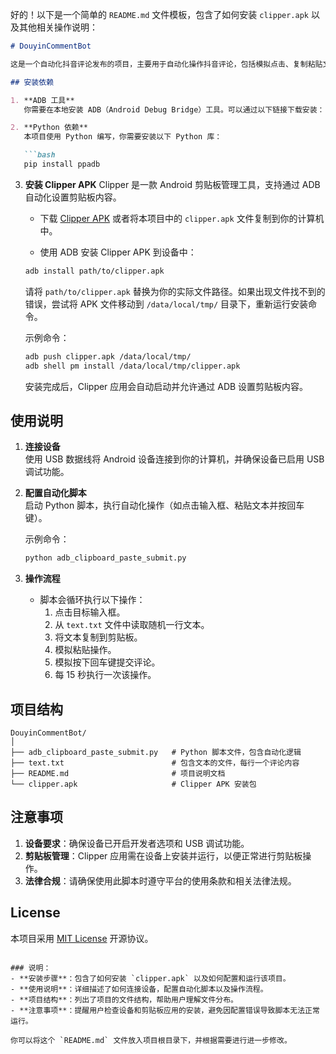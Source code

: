 好的！以下是一个简单的 `README.md` 文件模板，包含了如何安装 `clipper.apk` 以及其他相关操作说明：

```markdown
# DouyinCommentBot

这是一个自动化抖音评论发布的项目，主要用于自动化操作抖音评论，包括模拟点击、复制粘贴文本、并自动提交评论。

## 安装依赖

1. **ADB 工具**
   你需要在本地安装 ADB（Android Debug Bridge）工具。可以通过以下链接下载安装：[ADB 下载](https://developer.android.com/studio#downloads)。

2. **Python 依赖**
   本项目使用 Python 编写，你需要安装以下 Python 库：

   ```bash
   pip install ppadb
   ```

3. **安装 Clipper APK**
   Clipper 是一款 Android 剪贴板管理工具，支持通过 ADB 自动化设置剪贴板内容。

   - 下载 [Clipper APK](https://github.com/clipper/clipper/releases) 或者将本项目中的 `clipper.apk` 文件复制到你的计算机中。

   - 使用 ADB 安装 Clipper APK 到设备中：

   ```bash
   adb install path/to/clipper.apk
   ```

   请将 `path/to/clipper.apk` 替换为你的实际文件路径。如果出现文件找不到的错误，尝试将 APK 文件移动到 `/data/local/tmp/` 目录下，重新运行安装命令。

   示例命令：

   ```bash
   adb push clipper.apk /data/local/tmp/
   adb shell pm install /data/local/tmp/clipper.apk
   ```

   安装完成后，Clipper 应用会自动启动并允许通过 ADB 设置剪贴板内容。

## 使用说明

1. **连接设备**  
   使用 USB 数据线将 Android 设备连接到你的计算机，并确保设备已启用 USB 调试功能。

2. **配置自动化脚本**  
   启动 Python 脚本，执行自动化操作（如点击输入框、粘贴文本并按回车键）。

   示例命令：

   ```bash
   python adb_clipboard_paste_submit.py
   ```

3. **操作流程**
   - 脚本会循环执行以下操作：
     1. 点击目标输入框。
     2. 从 `text.txt` 文件中读取随机一行文本。
     3. 将文本复制到剪贴板。
     4. 模拟粘贴操作。
     5. 模拟按下回车键提交评论。
     6. 每 15 秒执行一次该操作。

## 项目结构

```
DouyinCommentBot/
│
├── adb_clipboard_paste_submit.py   # Python 脚本文件，包含自动化逻辑
├── text.txt                        # 包含文本的文件，每行一个评论内容
├── README.md                       # 项目说明文档
└── clipper.apk                     # Clipper APK 安装包
```

## 注意事项

1. **设备要求**：确保设备已开启开发者选项和 USB 调试功能。
2. **剪贴板管理**：Clipper 应用需在设备上安装并运行，以便正常进行剪贴板操作。
3. **法律合规**：请确保使用此脚本时遵守平台的使用条款和相关法律法规。

## License

本项目采用 [MIT License](LICENSE) 开源协议。
```

### 说明：
- **安装步骤**：包含了如何安装 `clipper.apk` 以及如何配置和运行该项目。
- **使用说明**：详细描述了如何连接设备，配置自动化脚本以及操作流程。
- **项目结构**：列出了项目的文件结构，帮助用户理解文件分布。
- **注意事项**：提醒用户检查设备和剪贴板应用的安装，避免因配置错误导致脚本无法正常运行。

你可以将这个 `README.md` 文件放入项目根目录下，并根据需要进行进一步修改。
